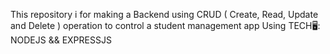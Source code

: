 This repository i for making a Backend using CRUD ( Create, Read, Update and Delete ) operation to control a student management app 
Using  TECH🖥️: NODEJS && EXPRESSJS 
